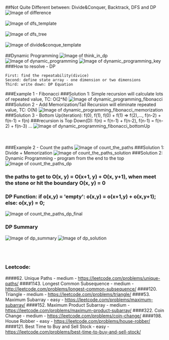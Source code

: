 ##Not Quite Different between: Divide&Conquer, Backtrack, DFS and DP
![Image of difference](imgs/difference.jpg)<br></br>
![Image of dfs_template](imgs/dfs_template.jpg)<br></br>
![Image of dfs_tree](imgs/dfs_tree.jpg)<br></br>
![Image of divide&conque_template](imgs/divide&conque_template.jpg)<br></br>
##Dynamic Programming
![Image of think_in_dp](imgs/think_in_dp.jpg)
![Image of dynamic_programming](imgs/dynamic_programming.jpg)
![Image of dynamic_programming_key](imgs/dynamic_programming_key.jpg)
###How to resolve - DP
```
First: find the repeatability(divice)
Second: define state array - one dimension or two dimensions
Third: write down: DP Equation
```
###Example 1 - Fibonacci
###Solution 1: Simple recursion will calculate lots of repeated value, TC: O(2^N)
![Image of dynamic_programming_fibonacci](imgs/dynamic_programming_fibonacci.jpg)
###Solution 2 - Add Memorization/Tail Recursion will eliminate repeated value, TC: O(N)
![Image of dynamic_programming_fibonacci_memorization](imgs/dynamic_programming_fibonacci_memorization.jpg)
###Solution 3 - Bottom Up(iteration): f(0), f(1), f(0) + f(1) => f(2),..., f(n-2) + f(n-1) = f(n) 
###recursion is Top Down(D): f(n) = f(n-1) + f(n-2), f(n-1) = f(n-2) + f(n-3) ...
![Image of dynamic_programming_fibonacci_bottomUp](imgs/dynamic_programming_fibonacci_bottomUp.jpg)
<br></br>
<br></br>
###Example 2 - Count the paths
![Image of count_the_paths](imgs/count_the_paths.jpg)
###Solution 1: Divide + Memorization
![Image of count_the_paths_solution](imgs/count_the_paths_solution.jpg)
###Solution 2: Dynamic Programming - program from the end to the top
![Image of count_the_paths_dp](imgs/count_the_paths_dp.jpg)
### the paths to get to O(x, y) = O(x+1, y) + O(x, y+1), when meet the stone or hit the boundary O(x, y) = 0
### DP Function: if o(x,y) = 'empty': o(x,y) = o(x+1,y) + o(x,y+1); else: o(x,y) = 0;
![Image of count_the_paths_dp_final](imgs/count_the_paths_dp_final.jpg)
### DP Summary
![Image of dp_summary](imgs/dp_summary.jpg)
![Image of dp_solution](imgs/dp_solution.jpg)
<br></br>
<br></br>
### Leetcode:
####62. Unique Paths - medium - https://leetcode.com/problems/unique-paths/
####1143. Longest Common Subsequence - medium - http://leetcode.com/problems/longest-common-subsequence/
####120. Triangle - medium - https://leetcode.com/problems/triangle/
####53. Maximum Subarray - easy - https://leetcode.com/problems/maximum-subarray/
####152. Maximum Product Subarray - medium - https://leetcode.com/problems/maximum-product-subarray/
####322. Coin Change - medium - https://leetcode.com/problems/coin-change/
####198. House Robber - easy - https://leetcode.com/problems/house-robber/
####121. Best Time to Buy and Sell Stock - easy - https://leetcode.com/problems/best-time-to-buy-and-sell-stock/